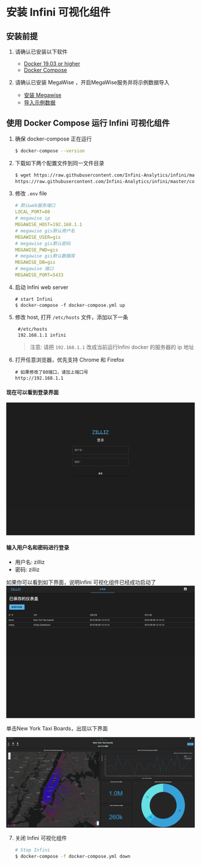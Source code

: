 
# 安装 Infini 可视化组件

## 安装前提

1. 请确认已安装以下软件

    - [Docker 19.03 or higher](https://docs.docker.com/engine/installation/linux/docker-ce/ubuntu/)
    - [Docker Compose](https://docs.docker.com/compose/install/)

2. 请确认已安装 MegaWise ，开启MegaWise服务并将示例数据导入
    - [安装 Megawise](install_infini_sql.md)
    - [导入示例数据](import_test_data.md)

## 使用 Docker Compose 运行 Infini 可视化组件

1. 确保 docker-compose 正在运行 

   ```bash
   $ docker-compose --version
   ```

2. 下载如下两个配置文件到同一文件目录

   ```bash
   $ wget https://raw.githubusercontent.com/Infini-Analytics/infini/master/config/webserver/.env \
   https://raw.githubusercontent.com/Infini-Analytics/infini/master/config/webserver/docker-compose.yml
   ```
3. 修改 `.env` file 
    ```yml
    # 默认web服务端口
    LOCAL_PORT=80
    # megawise ip
    MEGAWISE_HOST=192.168.1.1
    # megawise gis默认用户名
    MEGAWISE_USER=gis
    # megawise gis默认密码
    MEGAWISE_PWD=gis
    # megawise gis默认数据库
    MEGAWISE_DB=gis
    # megawise 端口
    MEGAWISE_PORT=5433
    ```

4. 启动 Infini web server

   ```shell
   # start Infini
   $ docker-compose -f docker-compose.yml up
   ```

5. 修改 host, 打开 `/etc/hosts` 文件，添加以下一条
   ```shell
    #/etc/hosts
    192.168.1.1 infini
   ```
   > 注意: 请把 `192.168.1.1` 改成当前运行Infini docker 的服务器的 ip 地址

6. 打开任意浏览器，优先支持 Chrome 和 Firefox

   ```shell
   # 如果修改了80端口，请加上端口号
   http://192.168.1.1
   ```

  #### 现在可以看到登录界面
  ![login](./assets/login.png)

  #### 输入用户名和密码进行登录
  - 用户名: zilliz
  - 密码: zilliz

  如果你可以看到如下界面，说明Infini 可视化组件已经成功启动了  ![dashboard-list](./assets/dashboard-list.png)

单击New York Taxi Boards，出现以下界面

![New York Taxi data](./assets/nyc-demo.png)

7. 关闭 Infini 可视化组件

   ```bash
   # Stop Infini
   $ docker-compose -f docker-compose.yml down
   ```
